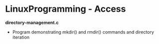# LinuxProgramming - Access

**directory-management.c**
- Program demonstrating mkdir() and rmdir() commands and directory iteration

